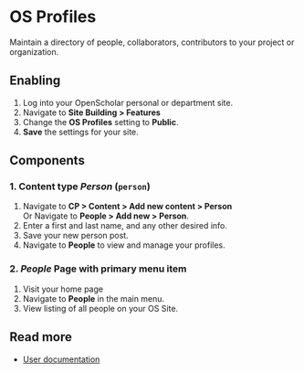 # OS Profiles

Maintain a directory of people, collaborators, contributors to your project or organization.

## Enabling

1. Log into your OpenScholar personal or department site.
2. Navigate to **Site Building > Features**
3. Change the **OS Profiles** setting to **Public**.
4. **Save** the settings for your site.

## Components

### 1. Content type *Person* (`person`)

1. Navigate to **CP > Content > Add new content > Person**<br/>
Or Navigate to **People > Add new > Person**.
2. Enter a first and last name, and any other desired info.
3. Save your new person post.
5. Navigate to **People** to view and manage your profiles.

### 2. *People* Page with primary menu item

1. Visit your home page
2. Navigate to **People** in the main menu.
3. View listing of all people on your OS Site.

## Read more

* [User documentation](http://scholar.harvard.edu/help/vsitehelp/Profiles-feature)
